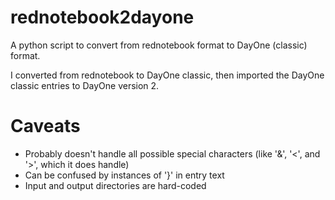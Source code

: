 # rednotebook2dayone

A python script to convert from rednotebook format to DayOne (classic) format.

I converted from rednotebook to DayOne classic, then imported the DayOne classic entries to DayOne version 2.

# Caveats
* Probably doesn't handle all possible special characters (like '&', '<', and '>', which it does handle)
* Can be confused by instances of '}' in entry text
* Input and output directories are hard-coded
